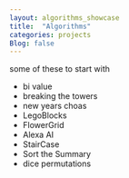 ```yaml
---
layout: algorithms_showcase
title:  "Algorithms"
categories: projects
Blog: false
---
```


some of these to start with
- bi value
- breaking the towers
- new years choas
- LegoBlocks
- FlowerGrid
- Alexa AI
- StairCase
- Sort the Summary
- dice permutations







